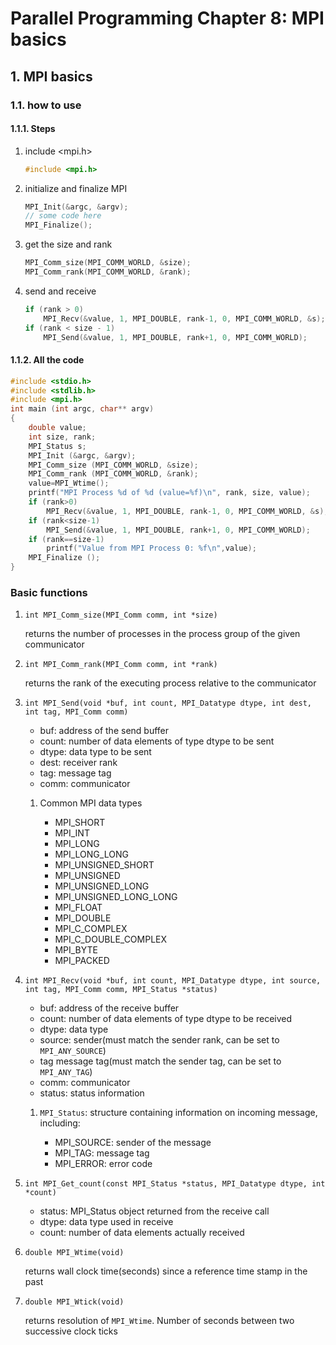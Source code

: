 # Parallel Programming Chapter 8: MPI basics

## 1. MPI basics

### 1.1. how to use

#### 1.1.1. Steps

1. include <mpi.h>

    ```c++
    #include <mpi.h>
    ```

2. initialize and finalize MPI

    ```c++
    MPI_Init(&argc, &argv);
    // some code here
    MPI_Finalize();
    ```

3. get the size and rank

    ```c++
    MPI_Comm_size(MPI_COMM_WORLD, &size);
    MPI_Comm_rank(MPI_COMM_WORLD, &rank);
    ```

4. send and receive

    ```c++
    if (rank > 0)
        MPI_Recv(&value, 1, MPI_DOUBLE, rank-1, 0, MPI_COMM_WORLD, &s);
    if (rank < size - 1)
        MPI_Send(&value, 1, MPI_DOUBLE, rank+1, 0, MPI_COMM_WORLD);
    ```

#### 1.1.2. All the code

```c++
#include <stdio.h>
#include <stdlib.h>
#include <mpi.h>
int main (int argc, char** argv)
{
    double value;
    int size, rank;
    MPI_Status s;
    MPI_Init (&argc, &argv);
    MPI_Comm_size (MPI_COMM_WORLD, &size);
    MPI_Comm_rank (MPI_COMM_WORLD, &rank);
    value=MPI_Wtime();
    printf("MPI Process %d of %d (value=%f)\n", rank, size, value);
    if (rank>0)
        MPI_Recv(&value, 1, MPI_DOUBLE, rank-1, 0, MPI_COMM_WORLD, &s);
    if (rank<size-1)
        MPI_Send(&value, 1, MPI_DOUBLE, rank+1, 0, MPI_COMM_WORLD);
    if (rank==size-1)
        printf("Value from MPI Process 0: %f\n",value);
    MPI_Finalize ();
}
```

### Basic functions

1. `int MPI_Comm_size(MPI_Comm comm, int *size)`

    returns the number of processes in the process group of the given communicator

2. `int MPI_Comm_rank(MPI_Comm comm, int *rank)`

    returns the rank of the executing process relative to the communicator

3. `int MPI_Send(void *buf, int count, MPI_Datatype dtype, int dest, int tag, MPI_Comm comm)`

    * buf: address of the send buffer
    * count: number of data elements of type dtype to be sent
    * dtype: data type to be sent
    * dest: receiver rank
    * tag: message tag
    * comm: communicator

    1. Common MPI data types

        * MPI_SHORT
        * MPI_INT
        * MPI_LONG
        * MPI_LONG_LONG
        * MPI_UNSIGNED_SHORT
        * MPI_UNSIGNED
        * MPI_UNSIGNED_LONG
        * MPI_UNSIGNED_LONG_LONG
        * MPI_FLOAT
        * MPI_DOUBLE
        * MPI_C_COMPLEX
        * MPI_C_DOUBLE_COMPLEX
        * MPI_BYTE
        * MPI_PACKED

4. `int MPI_Recv(void *buf, int count, MPI_Datatype dtype, int source, int tag, MPI_Comm comm, MPI_Status *status)`

    * buf: address of the receive buffer
    * count: number of data elements of type dtype to be received
    * dtype: data type
    * source: sender(must match the sender rank, can be set to `MPI_ANY_SOURCE`)
    * tag message tag(must match the sender tag, can be set to `MPI_ANY_TAG`)
    * comm: communicator
    * status: status information

    1. `MPI_Status`: structure containing information on incoming message, including:

        * MPI_SOURCE: sender of the message
        * MPI_TAG: message tag
        * MPI_ERROR: error code

5. `int MPI_Get_count(const MPI_Status *status, MPI_Datatype dtype, int *count)`

    * status: MPI_Status object returned from the receive call
    * dtype: data type used in receive
    * count: number of data elements actually received

6. `double MPI_Wtime(void)`

    returns wall clock time(seconds) since a reference time stamp in the past

7. `double MPI_Wtick(void)`

    returns resolution of `MPI_Wtime`. Number of seconds between two successive clock ticks

